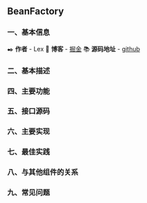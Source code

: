 ## BeanFactory

### 一、基本信息

✒️ **作者** - Lex 📝 **博客** - [掘金](https://juejin.cn/user/4251135018533068/posts) 📚 **源码地址** - [github](https://github.com/xuchengsheng/spring-reading)

### 二、基本描述



### 四、主要功能

### 五、接口源码

### 六、主要实现

### 七、最佳实践

### 八、与其他组件的关系

### 九、常见问题
